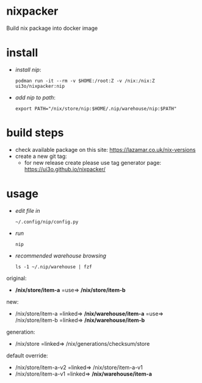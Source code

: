 # nixpacker
Build nix package into docker image

# install

* *install nip*: 
  ```
  podman run -it --rm -v $HOME:/root:Z -v /nix:/nix:Z ui3o/nixpacker:nip
  ```
* *add nip to path*: 
  ```
  export PATH="/nix/store/nip:$HOME/.nip/warehouse/nip:$PATH"
  ```


# build steps

* check available package on this site: https://lazamar.co.uk/nix-versions
* create a new git tag:
  * for new release create please use tag generator page: https://ui3o.github.io/nixpacker/

# usage

* *edit file in*
  ```
  ~/.config/nip/config.py
  ```
* *run* 
  ```
  nip
  ``` 
* *recommended warehouse browsing*
  ```
  ls -1 ~/.nip/warehouse | fzf
  ```

original:
 * **/nix/store/item-a** =use=> **/nix/store/item-b**

new: 
 * /nix/store/item-a =linked=> **/nix/warehouse/item-a** =use=> /nix/store/item-b =linked=> **/nix/warehouse/item-b**

generation: 
 * /nix/store =linked=> /nix/generations/checksum/store

default override:
 * /nix/store/item-a-v2 =linked=> /nix/store/item-a-v1
 * /nix/store/item-a-v1 =linked=> **/nix/warehouse/item-a**




